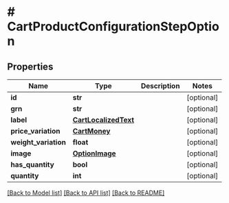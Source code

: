 # # CartProductConfigurationStepOption


## Properties 


Name | Type | Description | Notes
------------ | ------------- | ------------- | -------------
**id**| **str** |   | [optional]
**grn**| **str** |   | [optional]
**label**| [**CartLocalizedText**](CartLocalizedText.md) |   | [optional]
**price_variation**| [**CartMoney**](CartMoney.md) |   | [optional]
**weight_variation**| **float** |   | [optional]
**image**| [**OptionImage**](OptionImage.md) |   | [optional]
**has_quantity**| **bool** |   | [optional]
**quantity**| **int** |   | [optional]


[[Back to Model list]](../../README.md#models) [[Back to API list]](../../README.md#endpoints) [[Back to README]](../../README.md)


